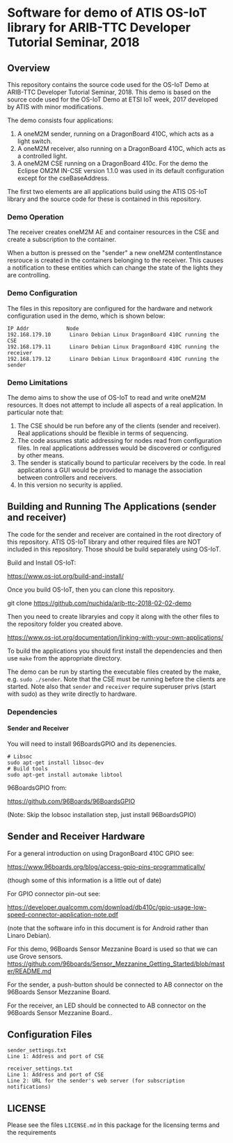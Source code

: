 # Software for demo of ATIS OS-IoT library for ARIB-TTC Developer Tutorial Seminar, 2018

## Overview

This repository contains the source code used for the OS-IoT Demo at ARIB-TTC Developer Tutorial Seminar, 2018. This demo is based on the source code used for the OS-IoT Demo at ETSI IoT week, 2017 developed by ATIS with minor modifications.

The demo consists four applications:
1. A oneM2M sender, running on a DragonBoard 410C, which acts as a light switch.
2. A oneM2M receiver, also running on a DragonBoard 410C, which acts as a controlled light.
3. A oneM2M CSE running on a DragonBoard 410c. For the demo the Eclipse OM2M IN-CSE version 1.1.0 was used in its default configuration except for the cseBaseAddress.

The first two elements are all applications build using the ATIS OS-IoT library and the source code
for these is contained in this repository. 

### Demo Operation

The receiver creates oneM2M AE and container resources in the CSE and create a subscription to the container.

When a button is pressed on the "sender" a new oneM2M contentInstance resrouce is created in the containers belonging to the receiver.
This causes a notification to these entities which can change the state of the lights they are controlling.

### Demo Configuration

The files in this repository are configured for the hardware and network configuration used in the demo, which is shown below:

```
IP Addr            Node
192.168.179.10      Linaro Debian Linux DragonBoard 410C running the CSE
192.168.179.11      Linaro Debian Linux DragonBoard 410C running the receiver
192.168.179.12      Linaro Debian Linux DragonBoard 410C running the sender 
```

### Demo Limitations

The demo aims to show the use of OS-IoT to read and write oneM2M resources. It does not attempt to include all aspects of a real application. In particular note that:
1. The CSE should be run before any of the clients (sender and receiver). Real applications should be flexible in terms of sequencing.
2. The code assumes static addressing for nodes read from configuration files. In real applications addresses would be discovered or configured by other means.
3. The sender is statically bound to particular receivers by the code. In real applications a GUI would be provided to manage the association between controllers and receivers.
4. In this version no security is applied.

## Building and Running The Applications (sender and receiver)

The code for the sender and receiver are contained in the root directory of this repository. ATIS OS-IoT library and other required files are NOT included in this repository. Those should be build separately using OS-IoT.

Build and Install OS-IoT:

https://www.os-iot.org/build-and-install/

Once you build OS-IoT, then you can clone this repository.

git clone https://github.com/nuchida/arib-ttc-2018-02-02-demo

Then you need to create libraryies and copy it along with the other files to the repository folder you created above.

https://www.os-iot.org/documentation/linking-with-your-own-applications/

To build the applications you should first install the dependencies and then use ```make``` from the appropriate directory.

The demo can be run by starting the executable files created by the make, e.g. ```sudo ./sender```. Note that the CSE must be running before the clients are started. Note also that ```sender``` and ```receiver``` require superuser privs (start with sudo) as they write directly to hardware.

### Dependencies

#### Sender and Receiver

You will need to install 96BoardsGPIO and its depenencies.

```
# Libsoc
sudo apt-get install libsoc-dev
# Build tools
sudo apt-get install automake libtool
```

96BoardsGPIO from:

https://github.com/96Boards/96BoardsGPIO

(Note: Skip the lobsoc installation step, just install 96BoardsGPIO)


## Sender and Receiver Hardware

For a general introduction on using DragonBoard 410C GPIO see:

https://www.96boards.org/blog/access-gpio-pins-programmatically/

(though some of this information is a little out of date)

For GPIO connector pin-out see:

https://developer.qualcomm.com/download/db410c/gpio-usage-low-speed-connector-application-note.pdf

(note that the software info in this document is for Android rather than Linaro Debian).

For this demo, 96Boards Sensor Mezzanine Board is used so that we can use Grove sensors.
https://github.com/96boards/Sensor_Mezzanine_Getting_Started/blob/master/README.md

For the sender, a push-button should be connected to AB connector on the 96Boards Sensor Mezzanine Board.

For the receiver, an LED should be connected to AB connector on the 96Boards Sensor Mezzanine Board..

## Configuration Files

```
sender_settings.txt
Line 1: Address and port of CSE

receiver_settings.txt
Line 1: Address and port of CSE
Line 2: URL for the sender's web server (for subscription notifications)

```


## LICENSE
Please see the files ```LICENSE.md``` in this package for the licensing terms and the requirements
